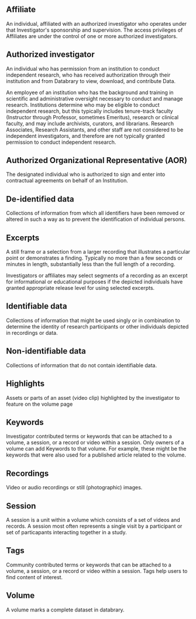 ## Affiliate 
An individual, affiliated with an authorized investigator who operates under that Investigator's sponsorship and supervision. The access privileges of Affiliates are under the control of one or more authorized investigators.

## Authorized investigator
An individual who has permission from an institution to conduct independent research, who has received authorization through their institution and from Databrary to view, download, and contribute Data.

An employee of an institution who has the background and training in scientific and administrative oversight necessary to conduct and manage research. Institutions determine who may be eligible to conduct independent research, but this typically includes tenure-track faculty (Instructor through Professor, sometimes Emeritus), research or clinical faculty, and may include archivists, curators, and librarians. Research Associates, Research Assistants, and other staff are not considered to be independent investigators, and therefore are not typically granted permission to conduct independent research.

## Authorized Organizational Representative (AOR)
The designated individual who is authorized to sign and enter into contractual agreements on behalf of an Institution.

## De-identified data
Collections of information from which all identifiers have been removed or altered in such a way as to prevent the identification of individual persons.

## Excerpts
A still frame or a selection from a larger recording that illustrates a particular point or demonstrates a finding. Typically no more than a few seconds or minutes in length, substantially less than the full length of a recording. 

Investigators or affiliates may select segments of a recording as an excerpt for informational or educational purposes if the depicted individuals have granted appropriate release level for using selected excerpts. 

## Identifiable data
Collections of information that might be used singly or in combination to determine the identity of research participants or other individuals depicted in recordings or data.

<!-- ## Personally Identifying Information (PII)
See also: [HIPAA privacy rules](http://privacyruleandresearch.nih.gov/pr_08.asp)

- Full name
- National identification number (e.g., Social Security number)
- Internet Protocol (IP) address
- Vehicle registration plate number
- Driver's license number
- Health certificate or insurance number
- Fingerprints, or handwriting
- Credit card or financial account or access numbers
- Digital identity (e.g., Facebook, Twitter, LinkedIn, email account names)
- Date of birth
- Birthplace
- Address
- Telephone number
- Faces and voices -->

## Non-identifiable data
Collections of information that do not contain identifiable data.

## Highlights
Assets or parts of an asset (video clip) highlighted by the investigator to feature on the volume page

## Keywords
Investigator contributed terms or keywords that can be attached to a volume, a session, or a record or video within a session. Only owners of a volume can add Keywords to that volume. For example, these might be the keywords that were also used for a published article related to the volume.

## Recordings
Video or audio recordings or still (photographic) images.

## Session
A session is a unit within a volume which consists of a set of videos and records. A session most often represents a single visit by a participant or set of particapants interacting together in a study.

## Tags
Community contributed terms or keywords that can be attached to a volume, a session, or a record or video within a session. Tags help users to find content of interest.

## Volume
A volume marks a complete dataset in databrary. 


